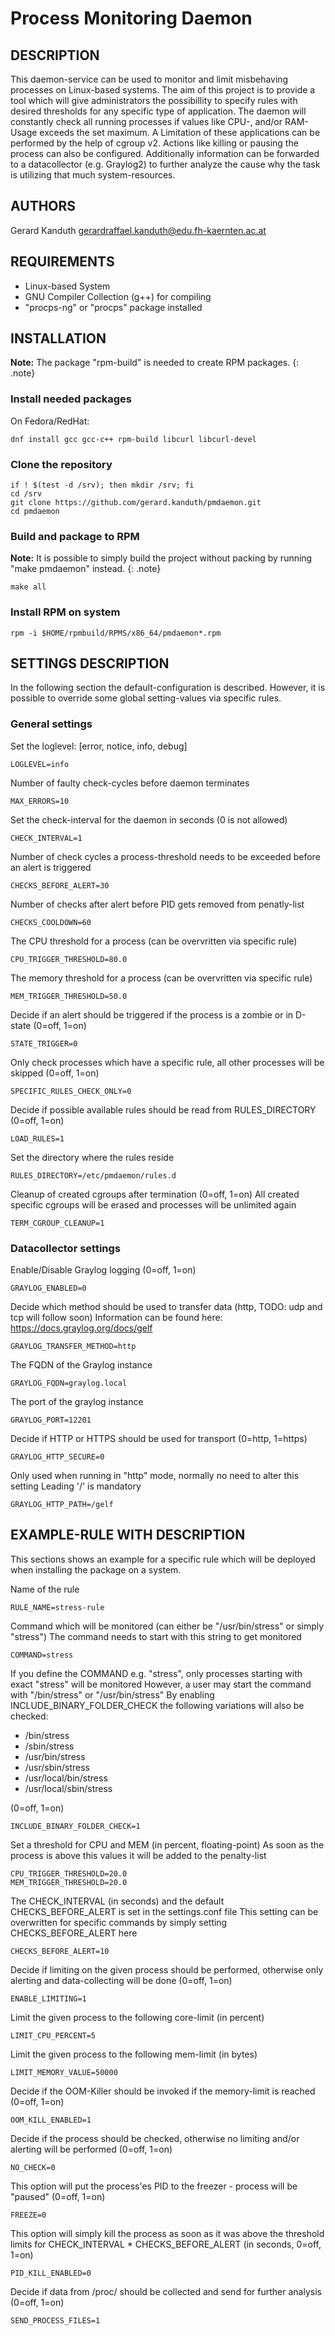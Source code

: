 # Process Monitoring Daemon

## DESCRIPTION
This daemon-service can be used to monitor and limit misbehaving processes
on Linux-based systems. The aim of this project is to provide a tool which will
give administrators the possibillity to specify rules with desired thresholds
for any specific type of application. The daemon will constantly check all
running processes if values like CPU-, and/or RAM-Usage exceeds the set
maximum. A Limitation of these applications can be performed by the help of
cgroup v2. Actions like killing or pausing the process can also be configured.
Additionally information can be forwarded to a datacollector (e.g. Graylog2)
to further analyze the cause why the task is utilizing that much
system-resources.

## AUTHORS
Gerard Kanduth <gerardraffael.kanduth@edu.fh-kaernten.ac.at>

## REQUIREMENTS
+ Linux-based System
+ GNU Compiler Collection (g++) for compiling
+ "procps-ng" or "procps" package installed

## INSTALLATION

**Note:** The package "rpm-build" is needed to create RPM packages.
{: .note}

### Install needed packages

On Fedora/RedHat:
```
dnf install gcc gcc-c++ rpm-build libcurl libcurl-devel
```

### Clone the repository
```
if ! $(test -d /srv); then mkdir /srv; fi
cd /srv
git clone https://github.com/gerard.kanduth/pmdaemon.git
cd pmdaemon
```

### Build and package to RPM
**Note:** It is possible to simply build the project without packing by running "make pmdaemon" instead.
{: .note}
```
make all
```

### Install RPM on system
```
rpm -i $HOME/rpmbuild/RPMS/x86_64/pmdaemon*.rpm
```

## SETTINGS DESCRIPTION

In the following section the default-configuration is described.
However, it is possible to override some global setting-values via
specific rules.

### General settings

Set the loglevel: [error, notice, info, debug]
```
LOGLEVEL=info
```

Number of faulty check-cycles before daemon terminates
```
MAX_ERRORS=10
```

Set the check-interval for the daemon in seconds (0 is not allowed)
```
CHECK_INTERVAL=1
```

Number of check cycles a process-threshold needs to be exceeded before an alert is triggered
```
CHECKS_BEFORE_ALERT=30
```

Number of checks after alert before PID gets removed from penatly-list
```
CHECKS_COOLDOWN=60
```

The CPU threshold for a process (can be overvritten via specific rule)
```
CPU_TRIGGER_THRESHOLD=80.0
```

The memory threshold for a process (can be overvritten via specific rule)
```
MEM_TRIGGER_THRESHOLD=50.0
```

Decide if an alert should be triggered if the process is a zombie or in D-state (0=off, 1=on)
```
STATE_TRIGGER=0
```

Only check processes which have a specific rule, all other processes will be skipped (0=off, 1=on)
```
SPECIFIC_RULES_CHECK_ONLY=0
```

Decide if possible available rules should be read from RULES_DIRECTORY (0=off, 1=on)
```
LOAD_RULES=1
```

Set the directory where the rules reside
```
RULES_DIRECTORY=/etc/pmdaemon/rules.d
```

Cleanup of created cgroups after termination (0=off, 1=on)
All created specific cgroups will be erased and processes will be unlimited again
```
TERM_CGROUP_CLEANUP=1
```

### Datacollector settings

Enable/Disable Graylog logging (0=off, 1=on)
```
GRAYLOG_ENABLED=0
```

Decide which method should be used to transfer data (http, TODO: udp and tcp will follow soon)
Information can be found here: https://docs.graylog.org/docs/gelf
```
GRAYLOG_TRANSFER_METHOD=http
```

The FQDN of the Graylog instance
```
GRAYLOG_FQDN=graylog.local
```

The port of the graylog instance
```
GRAYLOG_PORT=12201
```

Decide if HTTP or HTTPS should be used for transport (0=http, 1=https)
```
GRAYLOG_HTTP_SECURE=0
```

Only used when running in "http" mode, normally no need to alter this setting
Leading '/' is mandatory
```
GRAYLOG_HTTP_PATH=/gelf
```


## EXAMPLE-RULE WITH DESCRIPTION

This sections shows an example for a specific rule which will be deployed
when installing the package on a system.

Name of the rule
```
RULE_NAME=stress-rule
```

Command which will be monitored (can either be "/usr/bin/stress" or simply "stress")
The command needs to start with this string to get monitored
```
COMMAND=stress
```

If you define the COMMAND e.g. "stress", only processes starting with exact "stress" will be monitored
However, a user may start the command with "/bin/stress" or "/usr/bin/stress"
By enabling INCLUDE_BINARY_FOLDER_CHECK the following variations will also be checked:

- /bin/stress
- /sbin/stress
- /usr/bin/stress
- /usr/sbin/stress
- /usr/local/bin/stress
- /usr/local/sbin/stress

(0=off, 1=on)
```
INCLUDE_BINARY_FOLDER_CHECK=1
```

Set a threshold for CPU and MEM (in percent, floating-point)
As soon as the process is above this values it will be added to the penalty-list
```
CPU_TRIGGER_THRESHOLD=20.0
MEM_TRIGGER_THRESHOLD=20.0
```

The CHECK_INTERVAL (in seconds) and the default CHECKS_BEFORE_ALERT is set in the settings.conf file
This setting can be overwritten for specific commands by simply setting CHECKS_BEFORE_ALERT here
```
CHECKS_BEFORE_ALERT=10
```

Decide if limiting on the given process should be performed, otherwise only alerting and data-collecting will be done (0=off, 1=on)
```
ENABLE_LIMITING=1
```

Limit the given process to the following core-limit (in percent)
```
LIMIT_CPU_PERCENT=5
```

Limit the given process to the following mem-limit (in bytes)
```
LIMIT_MEMORY_VALUE=50000
```

Decide if the OOM-Killer should be invoked if the memory-limit is reached (0=off, 1=on)
```
OOM_KILL_ENABLED=1
```

Decide if the process should be checked, otherwise no limiting and/or alerting will be performed (0=off, 1=on)
```
NO_CHECK=0
```

This option will put the process'es PID to the freezer - process will be "paused" (0=off, 1=on)
```
FREEZE=0
```

This option will simply kill the process as soon as it was above the threshold limits for CHECK_INTERVAL * CHECKS_BEFORE_ALERT (in seconds, 0=off, 1=on)
```
PID_KILL_ENABLED=0
```

Decide if data from /proc/<PID> should be collected and send for further analysis (0=off, 1=on)
```
SEND_PROCESS_FILES=1
```